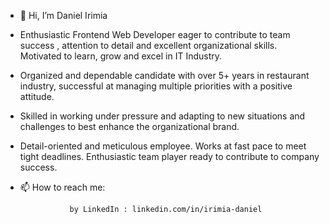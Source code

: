 - 👋 Hi, I’m  Daniel Irimia 

- Enthusiastic Frontend Web Developer eager to contribute to team success , attention to detail and excellent organizational skills. Motivated to learn, grow and excel in IT Industry.
- Organized and dependable candidate with over 5+ years in restaurant industry, successful at managing multiple priorities with a positive attitude.
- Skilled in working under pressure and adapting to new situations and challenges to best enhance the organizational brand.
- Detail-oriented and meticulous employee. Works at fast pace to meet tight deadlines. Enthusiastic team player ready to contribute to company success.

- 📫 How to reach me:
 
                 by LinkedIn : linkedin.com/in/irimia-daniel

<!---
Daniel Irimia is a ✨ special ✨ repository because its `README.md` (this file) appears on your GitHub profile.
You can click the Preview link to take a look at your changes.
--->
